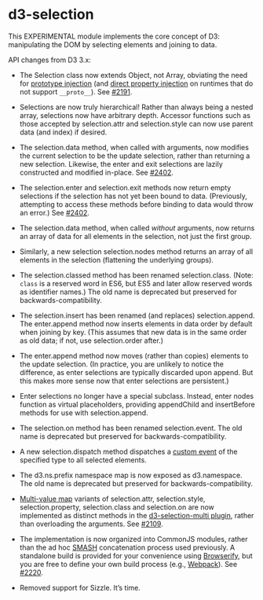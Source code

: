 # d3-selection

This EXPERIMENTAL module implements the core concept of D3: manipulating the DOM by selecting elements and joining to data.

API changes from D3 3.x:

* The Selection class now extends Object, not Array, obviating the need for [prototype injection](http://perfectionkills.com/how-ecmascript-5-still-does-not-allow-to-subclass-an-array/#wrappers_prototype_chain_injection) (and [direct property injection](http://perfectionkills.com/how-ecmascript-5-still-does-not-allow-to-subclass-an-array/#wrappers_direct_property_injection) on runtimes that do not support `__proto__`). See [#2191](https://github.com/mbostock/d3/issues/2191).

* Selections are now truly hierarchical! Rather than always being a nested array, selections now have arbitrary depth. Accessor functions such as those accepted by selection.attr and selection.style can now use parent data (and index) if desired.

* The selection.data method, when called with arguments, now modifies the current selection to be the update selection, rather than returning a new selection. Likewise, the enter and exit selections are lazily constructed and modified in-place. See [#2402](https://github.com/mbostock/d3/issues/2402).

* The selection.enter and selection.exit methods now return empty selections if the selection has not yet been bound to data. (Previously, attempting to access these methods before binding to data would throw an error.) See [#2402](https://github.com/mbostock/d3/issues/2402).

* The selection.data method, when called *without* arguments, now returns an array of data for all elements in the selection, not just the first group.

* Similarly, a new selection selection.nodes method returns an array of all elements in the selection (flattening the underlying groups).

* The selection.classed method has been renamed selection.class. (Note: `class` is a reserved word in ES6, but ES5 and later allow reserved words as identifier names.) The old name is deprecated but preserved for backwards-compatibility.

* The selection.insert has been renamed (and replaces) selection.append. The enter.append method now inserts elements in data order by default when joining by key. (This assumes that new data is in the same order as old data; if not, use selection.order after.)

* The enter.append method now moves (rather than copies) elements to the update selection. (In practice, you are unlikely to notice the difference, as enter selections are typically discarded upon append. But this makes more sense now that enter selections are persistent.)

* Enter selections no longer have a special subclass. Instead, enter nodes function as virtual placeholders, providing appendChild and insertBefore methods for use with selection.append.

* The selection.on method has been renamed selection.event. The old name is deprecated but preserved for backwards-compatibility.

* A new selection.dispatch method dispatches a [custom event](https://dom.spec.whatwg.org/#interface-customevent) of the specified type to all selected elements.

* The d3.ns.prefix namespace map is now exposed as d3.namespace. The old name is deprecated but preserved for backwards-compatibility.

* [Multi-value map](http://bl.ocks.org/mbostock/3305515) variants of selection.attr, selection.style, selection.property, selection.class and selection.on are now implemented as distinct methods in the [d3-selection-multi plugin](https://github.com/d3/d3-selection-multi), rather than overloading the arguments. See [#2109](https://github.com/mbostock/d3/issues/2109).

* The implementation is now organized into CommonJS modules, rather than the ad hoc [SMASH](https://github.com/mbostock/smash) concatenation process used previously. A standalone build is provided for your convenience using [Browserify](http://browserify.org/), but you are free to define your own build process (e.g., [Webpack](https://webpack.github.io/)). See [#2220](https://github.com/mbostock/d3/issues/2220).

* Removed support for Sizzle. It’s time.
